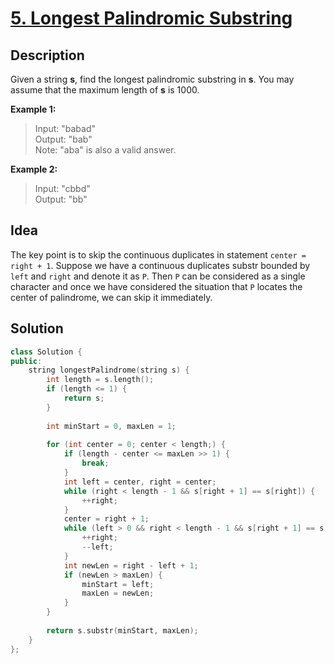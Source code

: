 # [5. Longest Palindromic Substring](https://leetcode.com/problems/longest-palindromic-substring/description/)

## Description

Given a string **s**, find the longest palindromic substring in **s**. You may assume that the maximum length of **s** is 1000.

**Example 1:**

>Input: "babad" <br>
Output: "bab" <br>
Note: "aba" is also a valid answer.

**Example 2:**

>Input: "cbbd" <br>
Output: "bb"

## Idea

The key point is to skip the continuous duplicates in statement `center = right + 1`. Suppose we have a continuous duplicates substr bounded by `left` and `right` and denote it as `P`. Then `P` can be considered as a single character and once we have considered the situation that `P` locates the center of palindrome, we can skip it immediately.

## Solution

```cpp
class Solution {
public:
    string longestPalindrome(string s) {
        int length = s.length();
        if (length <= 1) {
            return s;
        }
        
        int minStart = 0, maxLen = 1;
        
        for (int center = 0; center < length;) {
            if (length - center <= maxLen >> 1) {
                break;
            }
            int left = center, right = center;
            while (right < length - 1 && s[right + 1] == s[right]) {
                ++right;
            }
            center = right + 1;
            while (left > 0 && right < length - 1 && s[right + 1] == s[left - 1]) {
                ++right;
                --left;
            }
            int newLen = right - left + 1;
            if (newLen > maxLen) {
                minStart = left;
                maxLen = newLen;
            }
        }
        
        return s.substr(minStart, maxLen);
    }
};
```